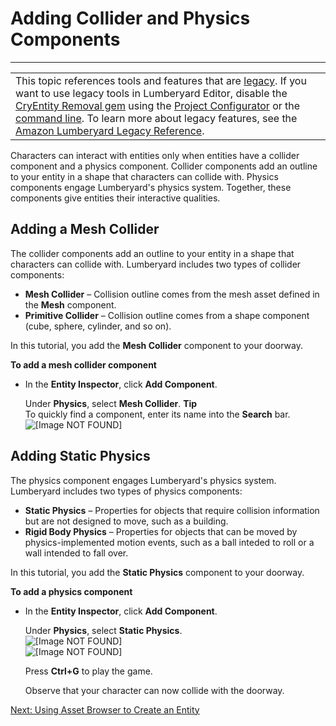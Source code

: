 # Adding Collider and Physics Components<a name="placing-entities-adding-colliders"></a>


****  

|  | 
| --- |
| This topic references tools and features that are [legacy](http://docs.aws.amazon.com/lumberyard/latest/userguide/ly-glos-chap.html#legacy)\. If you want to use legacy tools in Lumberyard Editor, disable the [CryEntity Removal gem](http://docs.aws.amazon.com/lumberyard/latest/userguide/gems-system-cryentity-removal-gem.html) using the [Project Configurator](http://docs.aws.amazon.com/lumberyard/latest/userguide/configurator-intro.html) or the [command line](http://docs.aws.amazon.com/lumberyard/latest/userguide/lmbr-exe.html)\. To learn more about legacy features, see the [Amazon Lumberyard Legacy Reference](http://docs.aws.amazon.com/lumberyard/latest/legacyreference/)\. | 

Characters can interact with entities only when entities have a collider component and a physics component\. Collider components add an outline to your entity in a shape that characters can collide with\. Physics components engage Lumberyard's physics system\. Together, these components give entities their interactive qualities\.

## Adding a Mesh Collider<a name="placing-entities-adding-colliders-mesh"></a>

The collider components add an outline to your entity in a shape that characters can collide with\. Lumberyard includes two types of collider components:
+ **Mesh Collider** – Collision outline comes from the mesh asset defined in the **Mesh** component\.
+ **Primitive Collider** – Collision outline comes from a shape component \(cube, sphere, cylinder, and so on\)\.

In this tutorial, you add the **Mesh Collider** component to your doorway\.

**To add a mesh collider component**
+ In the **Entity Inspector**, click **Add Component**\.

  Under **Physics**, select **Mesh Collider**\.
**Tip**  
To quickly find a component, enter its name into the **Search** bar\.  
![\[Image NOT FOUND\]](http://docs.aws.amazon.com/lumberyard/latest/gettingstartedguide/images/placing-entities-adding-colliders-mesh.png)

## Adding Static Physics<a name="placing-entities-adding-colliders-physics"></a>

The physics component engages Lumberyard's physics system\. Lumberyard includes two types of physics components:
+ **Static Physics** – Properties for objects that require collision information but are not designed to move, such as a building\.
+ **Rigid Body Physics** – Properties for objects that can be moved by physics\-implemented motion events, such as a ball inteded to roll or a wall intended to fall over\. 

In this tutorial, you add the **Static Physics** component to your doorway\.

**To add a physics component**
+ In the **Entity Inspector**, click **Add Component**\.

  Under **Physics**, select **Static Physics**\.  
![\[Image NOT FOUND\]](http://docs.aws.amazon.com/lumberyard/latest/gettingstartedguide/images/placing-entities-adding-colliders-physics.png)  
![\[Image NOT FOUND\]](http://docs.aws.amazon.com/lumberyard/latest/gettingstartedguide/images/placing-entities-collider-physics.png)

  Press **Ctrl\+G** to play the game\.

  Observe that your character can now collide with the doorway\.

[Next: Using Asset Browser to Create an Entity](placing-entities-asset-browser.md)